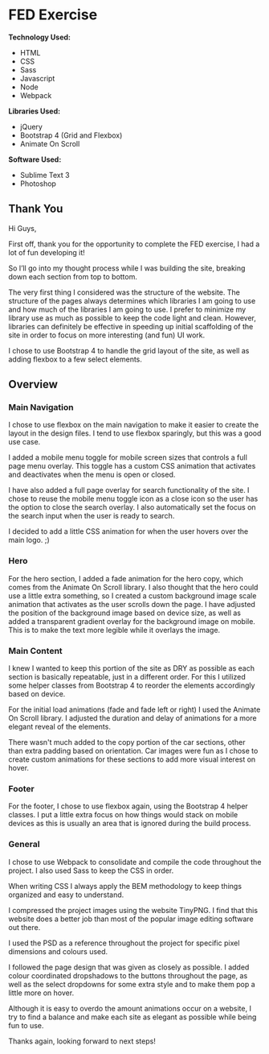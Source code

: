# FED Exercise

**Technology Used:**

* HTML
* CSS
* Sass
* Javascript
* Node
* Webpack

**Libraries Used:**

* jQuery
* Bootstrap 4 (Grid and Flexbox)
* Animate On Scroll

**Software Used:**

* Sublime Text 3
* Photoshop

## Thank You

Hi Guys,

First off, thank you for the opportunity to complete the FED exercise, I had a lot of fun developing it!

So I’ll go into my thought process while I was building the site, breaking down each section from top to bottom.

The very first thing I considered was the structure of the website. The structure of the pages always determines which libraries I am going to use and how much of the libraries I am going to use. I prefer to minimize my library use as much as possible to keep the code light and clean. However, libraries can definitely be effective in speeding up initial scaffolding of the site in order to focus on more interesting (and fun) UI work.

I chose to use Bootstrap 4 to handle the grid layout of the site, as well as adding flexbox to a few select elements.

## Overview

### Main Navigation

I chose to use flexbox on the main navigation to make it easier to create the layout in the design files. I tend to use flexbox sparingly, but this was a good use case.

I added a mobile menu toggle for mobile screen sizes that controls a full page menu overlay. This toggle has a custom CSS animation that activates and deactivates when the menu is open or closed.

I have also added a full page overlay for search functionality of the site. I chose to reuse the mobile menu toggle icon as a close icon so the user has the option to close the search overlay. I also automatically set the focus on the search input when the user is ready to search.

I decided to add a little CSS animation for when the user hovers over the main logo. ;)


### Hero

For the hero section, I added a fade animation for the hero copy, which comes from the Animate On Scroll library. I also thought that the hero could use a little extra something, so I created a custom background image scale animation that activates as the user scrolls down the page. I have adjusted the position of the background image based on device size, as well as added a transparent gradient overlay for the background image on mobile. This is to make the text more legible while it overlays the image.

### Main Content

I knew I wanted to keep this portion of the site as DRY as possible as each section is basically repeatable, just in a different order. For this I utilized some helper classes from Bootstrap 4 to reorder the elements accordingly based on device.

For the initial load animations (fade and fade left or right) I used the Animate On Scroll library. I adjusted the duration and delay of animations for a more elegant reveal of the elements.

There wasn't much added to the copy portion of the car sections, other than extra padding based on orientation. Car images were fun as I chose to create custom animations for these sections to add more visual interest on hover.


### Footer

For the footer, I chose to use flexbox again, using the Bootstrap 4 helper classes. I put a little extra focus on how things would stack on mobile devices as this is usually an area that is ignored during the build process.


### General

I chose to use Webpack to consolidate and compile the code throughout the project. I also used Sass to keep the CSS in order.

When writing CSS I always apply the BEM methodology to keep things organized and easy to understand.

I compressed the project images using the website TinyPNG. I find that this website does a better job than most of the popular image editing software out there.

I used the PSD as a reference throughout the project for specific pixel dimensions and colours used.

I followed the page design that was given as closely as possible. I added colour coordinated dropshadows to the buttons throughout the page, as well as the select dropdowns for some extra style and to make them pop a little more on hover.

Although it is easy to overdo the amount animations occur on a website, I try to find a balance and make each site as elegant as possible while being fun to use.



Thanks again, looking forward to next steps!
